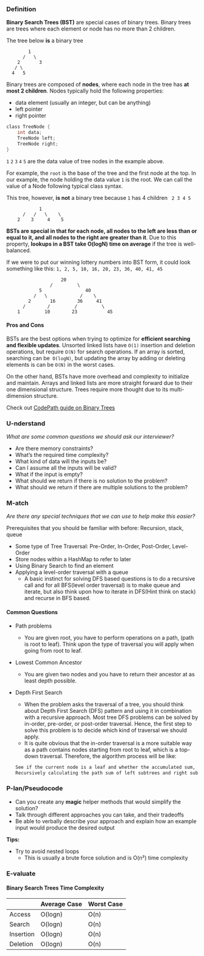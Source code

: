 ### Definition

**Binary Search Trees (BST)** are special cases of binary trees. Binary trees are trees where each element or node has no more than 2 children.

The tree below **is** a binary tree

            1
          /   \
        2       3
       / \
      4   5
      

Binary trees are composed of **nodes**, where each node in the tree has **at most 2 children**. Nodes typically hold  the following properties:
- data element (usually an integer,  but can be anything)
- left pointer
- right pointer

```c
class TreeNode {
    int data;
    TreeNode left;
    TreeNode right;
}
```

`1` `2` `3` `4` `5` are the data value of tree nodes in the example above.

For example, the `root` is the base of the tree and the first node at the top. In our example, the node holding the data value `1` is the root. We can call the value of a Node following typical class syntax.

This tree, however, **is not** a binary tree because `1` has 4 children ` 2 3 4 5`

                1
          /   /   \    \
        2    3     4    5

**BSTs are special in that for each node, all nodes to the left are less than or equal to it, and all nodes to the right are greater than it**. Due to this property, **lookups in a BST take O(logN) time on average** if the tree is well-balanced.

If we were to put our winning lottery numbers into BST form, it could look something like this:
`1, 2, 5, 10, 16, 20, 23, 36, 40, 41, 45`

                        20
                    /         \
                5                40
              /   \            /    \
            2       16        36     41
          /        /         /         \
        1         10        23           45

#### Pros and Cons

BSTs are the best options when trying to optimize for **efficient searching and flexible updates**. Unsorted linked lists have `O(1)` insertion and deletion operations, but require `O(N)` for search operations. If an array is sorted, searching can be` O(logN)`, but updating the array by adding or deleting elements is can be `O(N)` in the worst cases.

On the other hand, BSTs have more overhead and complexity to initialize and maintain. Arrays and linked lists are more straight forward due to their one dimensional structure. Trees require more thought due to its multi-dimension structure.

Check out [CodePath guide on Binary Trees](https://guides.codepath.com/compsci/Binary-Trees)

### U-nderstand

*What are some common questions we should ask our interviewer?*

* Are there memory constraints?
* What’s the required time complexity?
* What kind of data will the inputs be?
* Can I assume all the inputs will be valid?
* What if the input is empty?
* What should we return if there is no solution to the problem?
* What should we return if there are multiple solutions to the problem?

### M-atch

*Are there any special techniques that we can use to help make this easier?*

Prerequisites that you should be familiar with before: Recursion, stack, queue

* Some type of Tree Traversal: Pre-Order, In-Order, Post-Order, Level-Order
* Store nodes within a HashMap to refer to later
* Using Binary Search to find an element
* Applying a level-order traversal with a queue
  * A basic instinct for solving DFS based questions is to do a recursive call and for all BFS(level order traversal) is to make queue and iterate, but also think upon how to iterate in DFS(Hint think on stack) and recurse in BFS based.

#### Common Questions

* Path problems
  * You are given root, you have to perform operations on a path, (path is root to leaf). Think upon the type of traversal you will apply when going from root to leaf. 
* Lowest Common Ancestor
  * You are given two nodes and you have to return their ancestor at as least depth possible.
* Depth First Search
  * When the problem asks the traversal of a tree, you should think about Depth First Search (DFS) pattern and using it in combination with a recursive approach. Most tree DFS problems can be solved by in-order, pre-order, or post-order traversal. Hence, the first step to solve this problem is to decide which kind of traversal we should apply.
  * It is quite obvious that the in-order traversal is a more suitable way as a path contains nodes starting from root to leaf, which is a top-down traversal. Therefore, the algorithm process will be like:

  ```markdown
  See if the current node is a leaf and whether the accumulated sum, i.e. path sum, is equal to our target.
  Recursively calculating the path sum of left subtrees and right subtrees.
  ```

### P-lan/Pseudocode

* Can you create any **magic** helper methods that would simplify the solution?
* Talk through different approaches you can take, and their tradeoffs
* Be able to verbally describe your approach and explain how an example input would produce the desired output

**Tips:**

* Try to avoid nested loops
  * This is usually a brute force solution and is O(n²) time complexity


### E-valuate

#### Binary Search Trees Time Complexity

|            | Average Case    | Worst Case |
|------------|-----------------|------------|
| Access     | O(logn)         | O(n)       |
| Search     | O(logn)         | O(n)       |
| Insertion  | O(logn)         | O(n)       |
| Deletion   | O(logn)         | O(n)       |

